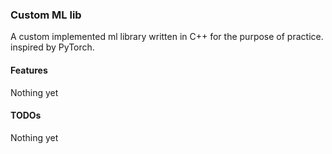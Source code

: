 ### Custom ML lib

A custom implemented ml library written in C++ for the purpose of practice. inspired by PyTorch.

#### Features

Nothing yet

#### TODOs

Nothing yet
